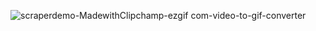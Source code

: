 ![scraperdemo-MadewithClipchamp-ezgif com-video-to-gif-converter](https://github.com/user-attachments/assets/ec180e9d-06a7-4629-a587-4a60aca360d7)
